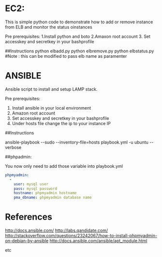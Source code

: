 
EC2:
===================
This is simple python code to demonstrate how to add or remove instance from ELB and monitor the status oinstances

Pre prerequisites:
1.Install python and boto
2.Amaxon root account
3. Set accesskey and secretkey in your bashprofile

##Instructions
python elbadd.py <instanceID>
python elbremove.py <instanceID>
python elbstatus.py #Note : this can be modified to pass elb name as paramenter

ANSIBLE
===============
Ansible script to install and setup LAMP stack.

Pre prerequisites:
1. Install ansible in your local environment
2. Amazon root account
3. Set accesskey and secretkey in your bashprofile
4. Under hosts file change the ip to your instance IP

##Instructions

ansible-playbook --sudo --inventory-file=hosts playbook.yml -u ubuntu --verbose


##phpadmin:

You now only need to add those variable into playbook.yml
```yaml
phpmyadmin:
  -
    user: mysql user
    pass: mysql password
    hostname: phpmyadmin hostname
    pma_dbname: phpmyadmin database name
```


References
=============
http://docs.ansible.com/
http://labs.qandidate.com/
http://stackoverflow.com/questions/23242067/how-to-install-phpmyadmin-on-debian-by-ansible
http://docs.ansible.com/ansible/apt_module.html

etc


